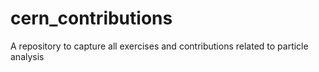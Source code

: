 # cern_contributions
A repository to capture all exercises and contributions related to particle analysis
